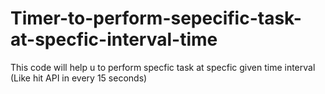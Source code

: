 # Timer-to-perform-sepecific-task-at-specfic-interval-time
This code will help u to perform specfic task at specfic given time interval (Like hit API in every 15 seconds)
